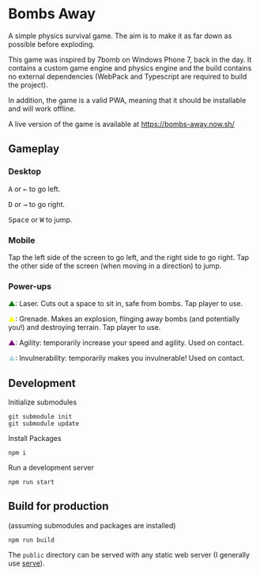 # Bombs Away

A simple physics survival game. The aim is to make it as far down as possible before exploding.

This game was inspired by 7bomb on Windows Phone 7, back in the day. It contains a custom game engine and physics engine and the build contains no external dependencies (WebPack and Typescript are required to build the project).

In addition, the game is a valid PWA, meaning that it should be installable and will work offline.

A live version of the game is available at https://bombs-away.now.sh/

## Gameplay

### Desktop

<kbd>A</kbd> or <kbd>←</kbd> to go left.

<kbd>D</kbd> or <kbd>→</kbd> to go right.

<kbd>Space</kbd> or <kbd>W</kbd> to jump.

### Mobile 
Tap the left side of the screen to go left, and the right side to go right. Tap the other side of the screen (when moving in a direction) to jump.

### Power-ups

<span style="color: green">▲</span>: Laser. Cuts out a space to sit in, safe from bombs. Tap player to use.

<span style="color: yellow">▲</span>: Grenade. Makes an explosion, flinging away bombs (and potentially you!) and destroying terrain. Tap player to use.

<span style="color: purple">▲</span>: Agility: temporarily increase your speed and agility. Used on contact.

<span style="color: lightblue">▲</span>: Invulnerability: temporarily makes you invulnerable! Used on contact.

## Development

Initialize submodules

    git submodule init
    git submodule update

Install Packages

    npm i

Run a development server

    npm run start

## Build for production

(assuming submodules and packages are installed)

    npm run build

The `public` directory can be served with any static web server (I generally use [serve](https://www.npmjs.com/package/serve)).